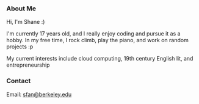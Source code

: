 ### About Me
Hi, I'm Shane :)

I'm currently 17 years old, and I really enjoy coding and pursue it as a hobby. In my free time, I rock climb, play the piano, and work on random projects :p

My current interests include cloud computing, 19th century English lit, and entrepreneurship


### Contact
Email: sfan@berkeley.edu



